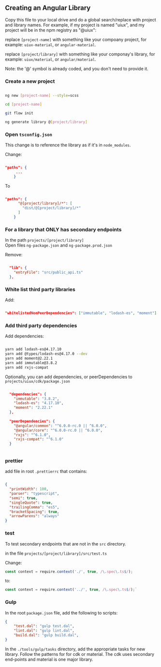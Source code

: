## Creating an Angular Library

Copy this file to your local drive and do a global search/replace with project and library names. For example, 
if my project is named "uiux", and my project will be in the npm registry as "@uiux":

replace `[project-name]` with something like your compoany project, for example: `uiux-material`, or `angular-material`.

replace `[project/library]` with something like your componay's library, for example: `uiux/material`, or `angular/material`.

Note: the '@' symbol is already coded, and you don't need to provide it.


### Create a new project

```bash

ng new [project-name] --style=scss

cd [project-name]

git flow init

ng generate library @[project/library]
```

### Open `tsconfig.json`

This change is to reference the library as if it's in `node_modules`.  

Change:

```json

"paths": {
     ...
    }
```
    
 To
 
 
```json

"paths": {
      "@[project/library]/*": [
        "dist/@[project/library]/*"
      ]
    }
```

### For a library that ONLY has secondary endpoints

In the path `projects/[project/library]`  
Open files `ng-package.json` and `ng-package.prod.json`

Remove:

```json

  "lib": {
    "entryFile": "src/public_api.ts"
  },
```

### White list third party libraries
Add:

```json

"whitelistedNonPeerDependencies": ["immutable", "lodash-es", "moment"]

```

### Add third party dependencies
Add dependencies:

```bash

yarn add lodash-es@4.17.10
yarn add @types/lodash-es@4.17.0 --dev
yarn add moment@2.22.1
yarn add immutable@3.8.2
yarn add rxjs-compat

```

Optionally, you can add dependencies, or peerDependencies to `projects/uiux/cdk/package.json`

```json

  "dependencies": {
    "immutable": "3.8.2",
    "lodash-es": "4.17.10",
    "moment": "2.22.1"
  },
  
  "peerDependencies": {
    "@angular/common": "^6.0.0-rc.0 || ^6.0.0",
    "@angular/core": "^6.0.0-rc.0 || ^6.0.0",
    "rxjs": "^6.1.0",
    "rxjs-compat": "^6.1.0"
  }
  
  ```
  
### prettier  
add file in root `.prettierrc` that contains:

```json

{
  "printWidth": 100,
  "parser": "typescript",
  "semi": true,
  "singleQuote": true,
  "trailingComma": "es5",
  "bracketSpacing": true,
  "arrowParens": "always"
}

```

### test

To test secondary endpoints that are not in the `src` directory.

in the file `projects/[project/library]/src/test.ts`

Change:

```typescript
const context = require.context('./', true, /\.spec\.ts$/);
```

to:

```typescript
const context = require.context('../', true, /\.spec\.ts$/);`
```

### Gulp

In the root `package.json` file, add the following to scripts:

```json
{
    "test.dal": "gulp test.dal",
    "lint.dal": "gulp lint.dal",
    "build.dal": "gulp build.dal",
}   
```

In the `./tools/gulp/tasks` directory, add the appropriate tasks 
for new library. Follow the patterns for  for cdk or material. The cdk 
uses secondary end-points and material is one major library.

